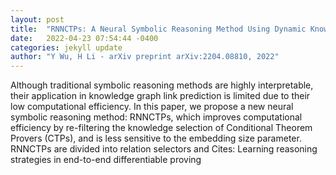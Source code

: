 ```yaml
---
layout: post
title:  "RNNCTPs: A Neural Symbolic Reasoning Method Using Dynamic Knowledge Partitioning Technology"
date:   2022-04-23 07:54:44 -0400
categories: jekyll update
author: "Y Wu, H Li - arXiv preprint arXiv:2204.08810, 2022"
---
```

Although traditional symbolic reasoning methods are highly interpretable, their application in knowledge graph link prediction is limited due to their low computational efficiency. In this paper, we propose a new neural symbolic reasoning method: RNNCTPs, which improves computational efficiency by re-filtering the knowledge selection of Conditional Theorem Provers (CTPs), and is less sensitive to the embedding size parameter. RNNCTPs are divided into relation selectors and Cites: Learning reasoning strategies in end-to-end differentiable proving